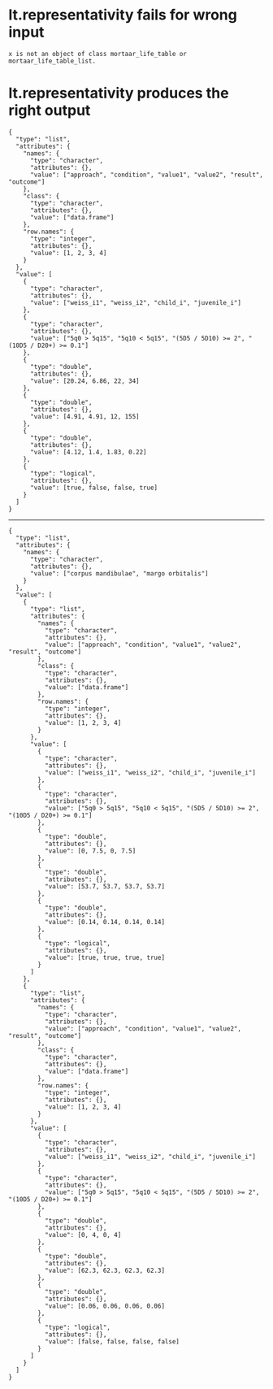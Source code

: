 # lt.representativity fails for wrong input

    x is not an object of class mortaar_life_table or mortaar_life_table_list.

# lt.representativity produces the right output

    {
      "type": "list",
      "attributes": {
        "names": {
          "type": "character",
          "attributes": {},
          "value": ["approach", "condition", "value1", "value2", "result", "outcome"]
        },
        "class": {
          "type": "character",
          "attributes": {},
          "value": ["data.frame"]
        },
        "row.names": {
          "type": "integer",
          "attributes": {},
          "value": [1, 2, 3, 4]
        }
      },
      "value": [
        {
          "type": "character",
          "attributes": {},
          "value": ["weiss_i1", "weiss_i2", "child_i", "juvenile_i"]
        },
        {
          "type": "character",
          "attributes": {},
          "value": ["5q0 > 5q15", "5q10 < 5q15", "(5D5 / 5D10) >= 2", "(10D5 / D20+) >= 0.1"]
        },
        {
          "type": "double",
          "attributes": {},
          "value": [20.24, 6.86, 22, 34]
        },
        {
          "type": "double",
          "attributes": {},
          "value": [4.91, 4.91, 12, 155]
        },
        {
          "type": "double",
          "attributes": {},
          "value": [4.12, 1.4, 1.83, 0.22]
        },
        {
          "type": "logical",
          "attributes": {},
          "value": [true, false, false, true]
        }
      ]
    }

---

    {
      "type": "list",
      "attributes": {
        "names": {
          "type": "character",
          "attributes": {},
          "value": ["corpus mandibulae", "margo orbitalis"]
        }
      },
      "value": [
        {
          "type": "list",
          "attributes": {
            "names": {
              "type": "character",
              "attributes": {},
              "value": ["approach", "condition", "value1", "value2", "result", "outcome"]
            },
            "class": {
              "type": "character",
              "attributes": {},
              "value": ["data.frame"]
            },
            "row.names": {
              "type": "integer",
              "attributes": {},
              "value": [1, 2, 3, 4]
            }
          },
          "value": [
            {
              "type": "character",
              "attributes": {},
              "value": ["weiss_i1", "weiss_i2", "child_i", "juvenile_i"]
            },
            {
              "type": "character",
              "attributes": {},
              "value": ["5q0 > 5q15", "5q10 < 5q15", "(5D5 / 5D10) >= 2", "(10D5 / D20+) >= 0.1"]
            },
            {
              "type": "double",
              "attributes": {},
              "value": [0, 7.5, 0, 7.5]
            },
            {
              "type": "double",
              "attributes": {},
              "value": [53.7, 53.7, 53.7, 53.7]
            },
            {
              "type": "double",
              "attributes": {},
              "value": [0.14, 0.14, 0.14, 0.14]
            },
            {
              "type": "logical",
              "attributes": {},
              "value": [true, true, true, true]
            }
          ]
        },
        {
          "type": "list",
          "attributes": {
            "names": {
              "type": "character",
              "attributes": {},
              "value": ["approach", "condition", "value1", "value2", "result", "outcome"]
            },
            "class": {
              "type": "character",
              "attributes": {},
              "value": ["data.frame"]
            },
            "row.names": {
              "type": "integer",
              "attributes": {},
              "value": [1, 2, 3, 4]
            }
          },
          "value": [
            {
              "type": "character",
              "attributes": {},
              "value": ["weiss_i1", "weiss_i2", "child_i", "juvenile_i"]
            },
            {
              "type": "character",
              "attributes": {},
              "value": ["5q0 > 5q15", "5q10 < 5q15", "(5D5 / 5D10) >= 2", "(10D5 / D20+) >= 0.1"]
            },
            {
              "type": "double",
              "attributes": {},
              "value": [0, 4, 0, 4]
            },
            {
              "type": "double",
              "attributes": {},
              "value": [62.3, 62.3, 62.3, 62.3]
            },
            {
              "type": "double",
              "attributes": {},
              "value": [0.06, 0.06, 0.06, 0.06]
            },
            {
              "type": "logical",
              "attributes": {},
              "value": [false, false, false, false]
            }
          ]
        }
      ]
    }

